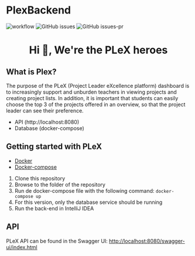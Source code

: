 # PlexBackend
![workflow](https://github.com/projectleaderexcellenceplatform/plex-backend/workflows/tests/badge.svg)
![GitHub issues](https://img.shields.io/github/issues/projectleaderexcellenceplatform/plex-backend)
![GitHub issues-pr](https://img.shields.io/github/issues-pr/projectleaderexcellenceplatform/plex-backend)

<h1 align="center">Hi 👋, We're the PLeX heroes</h1>

## What is Plex?
The purpose of the PLeX (Project Leader eXcellence platform) dashboard is to increasingly support and unburden teachers in viewing projects and creating project lists. In addition, it is important that students can easily choose the top 3 of the projects offered in an overview, so that the project leader can see their preference.

* API (http://localhost:8080)
* Database (docker-compose)

## Getting started with PLeX

* [Docker](https://docs.docker.com/get-docker/)
* [Docker-compose](https://docs.docker.com/compose/install)

1. Clone this repository
2. Browse to the folder of the repository
3. Run de docker-compose file with the following command: <code>docker-compose up</code>
4. For this version, only the database service should be running
5. Run the back-end in IntelliJ IDEA

## API
PLeX API can be found in the Swagger UI:
[http://localhost:8080/swagger-ui/index.html](http://localhost:8080/swagger-ui/index.html)



